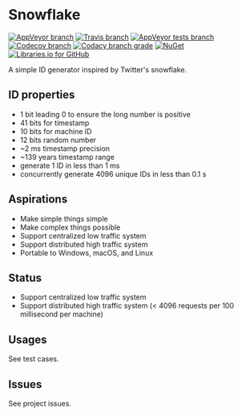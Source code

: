 # Snowflake
[![AppVeyor branch](https://img.shields.io/appveyor/ci/MiffyLiye/Snowflake/master.svg?style=flat-square&label=windows%20build)](https://ci.appveyor.com/project/MiffyLiye/snowflake/branch/master)
[![Travis branch](https://img.shields.io/travis/MiffyLiye/Snowflake/master.svg?style=flat-square&label=linux%20build)](https://travis-ci.org/MiffyLiye/Snowflake)
[![AppVeyor tests branch](https://img.shields.io/appveyor/tests/MiffyLiye/Snowflake/master.svg?style=flat-square)](https://ci.appveyor.com/project/MiffyLiye/snowflake/branch/master)
[![Codecov branch](https://img.shields.io/codecov/c/github/MiffyLiye/Snowflake/master.svg?style=flat-square)](https://codecov.io/gh/MiffyLiye/Snowflake)
[![Codacy branch grade](https://img.shields.io/codacy/grade/8568d054474f48aca7c900aa099ab4ac/master.svg?style=flat-square)](https://www.codacy.com/app/miffyliye/Snowflake?utm_source=github.com&amp;utm_medium=referral&amp;utm_content=MiffyLiye/Snowflake&amp;utm_campaign=Badge_Grade)
[![NuGet](https://img.shields.io/nuget/v/MiffyLiye.Snowflake.svg?style=flat-square)](https://www.nuget.org/packages/MiffyLiye.Snowflake/)
[![Libraries.io for GitHub](https://img.shields.io/librariesio/github/MiffyLiye/Snowflake.svg?style=flat-square)](https://libraries.io/github/MiffyLiye/Snowflake)

A simple ID generator inspired by Twitter's snowflake.

## ID properties
* 1 bit leading 0 to ensure the long number is positive 
* 41 bits for timestamp
* 10 bits for machine ID
* 12 bits random number
* ~2 ms timestamp precision
* ~139 years timestamp range
* generate 1 ID in less than 1 ms
* concurrently generate 4096 unique IDs in less than 0.1 s

## Aspirations
* Make simple things simple
* Make complex things possible
* Support centralized low traffic system
* Support distributed high traffic system
* Portable to Windows, macOS, and Linux

## Status
* Support centralized low traffic system
* Support distributed high traffic system (< 4096 requests per 100 millisecond per machine)

## Usages
See test cases.

## Issues
See project issues.
